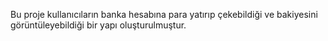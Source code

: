 Bu proje kullanıcıların  banka hesabına para yatırıp çekebildiği ve bakiyesini görüntüleyebildiği bir yapı oluşturulmuştur.
